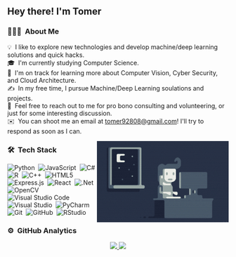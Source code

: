 <h2>Hey there! I'm Tomer</h2>

<!-- ## 👋 &nbsp;Hey there! I'm Tomer -->

### 👨🏻‍💻 &nbsp;About Me

💡 &nbsp;I like to explore new technologies and develop machine/deep learning solutions and quick hacks.\
🎓 &nbsp;I'm currently studying Computer Science.\
🌱 &nbsp;I'm on track for learning more about Computer Vision, Cyber Security, and Cloud Architecture.\
✍️ &nbsp;In my free time, I pursue Machine/Deep Learning soulations and projects.\
💬 &nbsp;Feel free to reach out to me for pro bono consulting and volunteering, or just for some interesting discussion.\
✉️ &nbsp;You can shoot me an email at tomer92808@gmail.com! I'll try to respond as soon as I can.

<img alt="Night Coding" src="https://raw.githubusercontent.com/AVS1508/AVS1508/master/assets/Night-Coding.gif" align="right"/>

### 🛠 &nbsp;Tech Stack

<img alt="Python" src="https://img.shields.io/badge/python-%2314354C.svg?style=for-the-badge&logo=python&logoColor=white"/>&nbsp;
<img alt="JavaScript" src="https://img.shields.io/badge/javascript-%23323330.svg?style=for-the-badge&logo=javascript&logoColor=%23F7DF1E"/>&nbsp;
<img alt="C#" src="https://img.shields.io/badge/c%23-%23239120.svg?style=for-the-badge&logo=c-sharp&logoColor=white"/>&nbsp;
<img alt="R" src="https://img.shields.io/badge/r-%23276DC3.svg?style=for-the-badge&logo=r&logoColor=white"/>&nbsp;
<img alt="C++" src="https://img.shields.io/badge/c++-%2300599C.svg?style=for-the-badge&logo=c%2B%2B&logoColor=white"/>&nbsp;
<img alt="HTML5" src="https://img.shields.io/badge/html5-%23E34F26.svg?style=for-the-badge&logo=html5&logoColor=white"/>&nbsp;\
<img alt="Express.js" src="https://img.shields.io/badge/express.js-%23404d59.svg?style=for-the-badge&logo=express&logoColor=%2361DAFB"/>&nbsp;
<img alt="React" src="https://img.shields.io/badge/react-%2320232a.svg?style=for-the-badge&logo=react&logoColor=%2361DAFB"/>&nbsp;
<img alt=".Net" src="https://img.shields.io/badge/.NET-5C2D91?style=for-the-badge&logo=.net&logoColor=white"/>&nbsp;
<img alt="OpenCV" src="https://img.shields.io/badge/opencv-%23white.svg?style=for-the-badge&logo=opencv&logoColor=white"/>&nbsp;\
<img alt="Visual Studio Code" src="https://img.shields.io/badge/VisualStudioCode-0078d7.svg?style=for-the-badge&logo=visual-studio-code&logoColor=white"/>&nbsp;
<img alt="Visual Studio" src="https://img.shields.io/badge/VisualStudio-5C2D91.svg?style=for-the-badge&logo=visual-studio&logoColor=white"/>&nbsp;
<img alt="PyCharm" src="https://img.shields.io/badge/pycharm-143?style=for-the-badge&logo=pycharm&logoColor=black&color=black&labelColor=green"/>&nbsp;\
<img alt="Git" src="https://img.shields.io/badge/git-%23F05033.svg?style=for-the-badge&logo=git&logoColor=white"/>&nbsp;
<img alt="GitHub" src="https://img.shields.io/badge/github-%23121011.svg?style=for-the-badge&logo=github&logoColor=white"/>&nbsp;
![RStudio](https://img.shields.io/badge/-RStudio-05122A?style=flat&logo=rstudio)&nbsp;


### ⚙️ &nbsp;GitHub Analytics

<p align="center">
<a href="https://github.com/AVS1508">
  <img height="180em" src="https://github-readme-stats-eight-theta.vercel.app/api?username=tomer92808888&show_icons=true&theme=algolia&include_all_commits=true&count_private=true"/>
  <img height="180em" src="https://github-readme-stats-eight-theta.vercel.app/api/top-langs/?username=tomer92808888&layout=compact&langs_count=8&theme=algolia"/>
</a>
</p>

